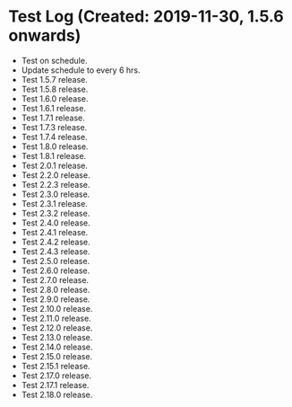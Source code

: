 # Test Log (Created: 2019-11-30, 1.5.6 onwards)
- Test on schedule.
- Update schedule to every 6 hrs.
- Test 1.5.7 release.
- Test 1.5.8 release.
- Test 1.6.0 release.
- Test 1.6.1 release.
- Test 1.7.1 release.
- Test 1.7.3 release.
- Test 1.7.4 release.
- Test 1.8.0 release.
- Test 1.8.1 release.
- Test 2.0.1 release.
- Test 2.2.0 release.
- Test 2.2.3 release.
- Test 2.3.0 release.
- Test 2.3.1 release.
- Test 2.3.2 release.
- Test 2.4.0 release.
- Test 2.4.1 release.
- Test 2.4.2 release.
- Test 2.4.3 release.
- Test 2.5.0 release.
- Test 2.6.0 release.
- Test 2.7.0 release.
- Test 2.8.0 release.
- Test 2.9.0 release.
- Test 2.10.0 release.
- Test 2.11.0 release.
- Test 2.12.0 release.
- Test 2.13.0 release.
- Test 2.14.0 release.
- Test 2.15.0 release.
- Test 2.15.1 release.
- Test 2.17.0 release.
- Test 2.17.1 release.
- Test 2.18.0 release.
